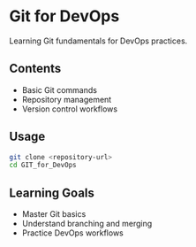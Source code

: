 # Git for DevOps

Learning Git fundamentals for DevOps practices.

## Contents

- Basic Git commands
- Repository management
- Version control workflows

## Usage

```bash
git clone <repository-url>
cd GIT_for_DevOps
```

## Learning Goals

- Master Git basics
- Understand branching and merging
- Practice DevOps workflows
